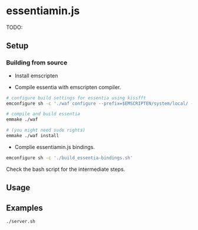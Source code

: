 
# essentiamin.js

TODO: 


## Setup


### Building from source


* Install emscripten


* Compile essentia with emscripten compiler.

```bash
# configure build settings for essentia using kissfft
emconfigure sh -c './waf configure --prefix=$EMSCRIPTEN/system/local/ --build-static --fft=KISS --emscripten'

# compile and build essentia
emmake ./waf

# (you might need sudo rights)
emmake ./waf install

```

* Complie essentiamin.js bindings.

```bash
emconfigure sh -c './build_essentia-bindings.sh'
```
Check the bash script for the intermediate steps.


## Usage


## Examples


```bash
./server.sh
```
